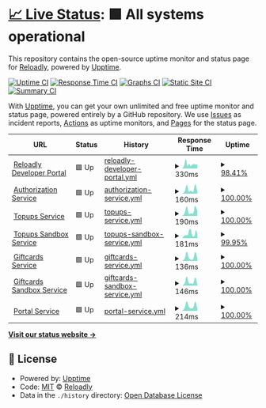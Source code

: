 # [📈 Live Status](https://Reloadly.github.io/uptime): <!--live status--> **🟩 All systems operational**

This repository contains the open-source uptime monitor and status page for [Reloadly](https://www.reloadly.com), powered by [Upptime](https://github.com/upptime/upptime).

[![Uptime CI](https://github.com/Reloadly/uptime/workflows/Uptime%20CI/badge.svg)](https://github.com/Reloadly/uptime/actions?query=workflow%3A%22Uptime+CI%22)
[![Response Time CI](https://github.com/Reloadly/uptime/workflows/Response%20Time%20CI/badge.svg)](https://github.com/Reloadly/uptime/actions?query=workflow%3A%22Response+Time+CI%22)
[![Graphs CI](https://github.com/Reloadly/uptime/workflows/Graphs%20CI/badge.svg)](https://github.com/Reloadly/uptime/actions?query=workflow%3A%22Graphs+CI%22)
[![Static Site CI](https://github.com/Reloadly/uptime/workflows/Static%20Site%20CI/badge.svg)](https://github.com/Reloadly/uptime/actions?query=workflow%3A%22Static+Site+CI%22)
[![Summary CI](https://github.com/Reloadly/uptime/workflows/Summary%20CI/badge.svg)](https://github.com/Reloadly/uptime/actions?query=workflow%3A%22Summary+CI%22)

With [Upptime](https://upptime.js.org), you can get your own unlimited and free uptime monitor and status page, powered entirely by a GitHub repository. We use [Issues](https://github.com/Reloadly/uptime/issues) as incident reports, [Actions](https://github.com/Reloadly/uptime/actions) as uptime monitors, and [Pages](https://Reloadly.github.io/uptime) for the status page.

<!--start: status pages-->
<!-- This summary is generated by Upptime (https://github.com/upptime/upptime) -->
<!-- Do not edit this manually, your changes will be overwritten -->
<!-- prettier-ignore -->
| URL | Status | History | Response Time | Uptime |
| --- | ------ | ------- | ------------- | ------ |
| <img alt="" src="https://favicons.githubusercontent.com/www.reloadly.com" height="13"> [Reloadly Developer Portal](https://www.reloadly.com) | 🟩 Up | [reloadly-developer-portal.yml](https://github.com/Reloadly/uptime/commits/HEAD/history/reloadly-developer-portal.yml) | <details><summary><img alt="Response time graph" src="./graphs/reloadly-developer-portal/response-time-week.png" height="20"> 330ms</summary><br><a href="https://status.reloadly.com/history/reloadly-developer-portal"><img alt="Response time 375" src="https://img.shields.io/endpoint?url=https%3A%2F%2Fraw.githubusercontent.com%2FReloadly%2Fuptime%2FHEAD%2Fapi%2Freloadly-developer-portal%2Fresponse-time.json"></a><br><a href="https://status.reloadly.com/history/reloadly-developer-portal"><img alt="24-hour response time 206" src="https://img.shields.io/endpoint?url=https%3A%2F%2Fraw.githubusercontent.com%2FReloadly%2Fuptime%2FHEAD%2Fapi%2Freloadly-developer-portal%2Fresponse-time-day.json"></a><br><a href="https://status.reloadly.com/history/reloadly-developer-portal"><img alt="7-day response time 330" src="https://img.shields.io/endpoint?url=https%3A%2F%2Fraw.githubusercontent.com%2FReloadly%2Fuptime%2FHEAD%2Fapi%2Freloadly-developer-portal%2Fresponse-time-week.json"></a><br><a href="https://status.reloadly.com/history/reloadly-developer-portal"><img alt="30-day response time 295" src="https://img.shields.io/endpoint?url=https%3A%2F%2Fraw.githubusercontent.com%2FReloadly%2Fuptime%2FHEAD%2Fapi%2Freloadly-developer-portal%2Fresponse-time-month.json"></a><br><a href="https://status.reloadly.com/history/reloadly-developer-portal"><img alt="1-year response time 375" src="https://img.shields.io/endpoint?url=https%3A%2F%2Fraw.githubusercontent.com%2FReloadly%2Fuptime%2FHEAD%2Fapi%2Freloadly-developer-portal%2Fresponse-time-year.json"></a></details> | <details><summary><a href="https://status.reloadly.com/history/reloadly-developer-portal">98.41%</a></summary><a href="https://status.reloadly.com/history/reloadly-developer-portal"><img alt="All-time uptime 99.87%" src="https://img.shields.io/endpoint?url=https%3A%2F%2Fraw.githubusercontent.com%2FReloadly%2Fuptime%2FHEAD%2Fapi%2Freloadly-developer-portal%2Fuptime.json"></a><br><a href="https://status.reloadly.com/history/reloadly-developer-portal"><img alt="24-hour uptime 100.00%" src="https://img.shields.io/endpoint?url=https%3A%2F%2Fraw.githubusercontent.com%2FReloadly%2Fuptime%2FHEAD%2Fapi%2Freloadly-developer-portal%2Fuptime-day.json"></a><br><a href="https://status.reloadly.com/history/reloadly-developer-portal"><img alt="7-day uptime 98.41%" src="https://img.shields.io/endpoint?url=https%3A%2F%2Fraw.githubusercontent.com%2FReloadly%2Fuptime%2FHEAD%2Fapi%2Freloadly-developer-portal%2Fuptime-week.json"></a><br><a href="https://status.reloadly.com/history/reloadly-developer-portal"><img alt="30-day uptime 99.63%" src="https://img.shields.io/endpoint?url=https%3A%2F%2Fraw.githubusercontent.com%2FReloadly%2Fuptime%2FHEAD%2Fapi%2Freloadly-developer-portal%2Fuptime-month.json"></a><br><a href="https://status.reloadly.com/history/reloadly-developer-portal"><img alt="1-year uptime 99.87%" src="https://img.shields.io/endpoint?url=https%3A%2F%2Fraw.githubusercontent.com%2FReloadly%2Fuptime%2FHEAD%2Fapi%2Freloadly-developer-portal%2Fuptime-year.json"></a></details>
| <img alt="" src="https://favicons.githubusercontent.com/auth.reloadly.com" height="13"> [Authorization Service](https://auth.reloadly.com) | 🟩 Up | [authorization-service.yml](https://github.com/Reloadly/uptime/commits/HEAD/history/authorization-service.yml) | <details><summary><img alt="Response time graph" src="./graphs/authorization-service/response-time-week.png" height="20"> 160ms</summary><br><a href="https://status.reloadly.com/history/authorization-service"><img alt="Response time 179" src="https://img.shields.io/endpoint?url=https%3A%2F%2Fraw.githubusercontent.com%2FReloadly%2Fuptime%2FHEAD%2Fapi%2Fauthorization-service%2Fresponse-time.json"></a><br><a href="https://status.reloadly.com/history/authorization-service"><img alt="24-hour response time 80" src="https://img.shields.io/endpoint?url=https%3A%2F%2Fraw.githubusercontent.com%2FReloadly%2Fuptime%2FHEAD%2Fapi%2Fauthorization-service%2Fresponse-time-day.json"></a><br><a href="https://status.reloadly.com/history/authorization-service"><img alt="7-day response time 160" src="https://img.shields.io/endpoint?url=https%3A%2F%2Fraw.githubusercontent.com%2FReloadly%2Fuptime%2FHEAD%2Fapi%2Fauthorization-service%2Fresponse-time-week.json"></a><br><a href="https://status.reloadly.com/history/authorization-service"><img alt="30-day response time 131" src="https://img.shields.io/endpoint?url=https%3A%2F%2Fraw.githubusercontent.com%2FReloadly%2Fuptime%2FHEAD%2Fapi%2Fauthorization-service%2Fresponse-time-month.json"></a><br><a href="https://status.reloadly.com/history/authorization-service"><img alt="1-year response time 179" src="https://img.shields.io/endpoint?url=https%3A%2F%2Fraw.githubusercontent.com%2FReloadly%2Fuptime%2FHEAD%2Fapi%2Fauthorization-service%2Fresponse-time-year.json"></a></details> | <details><summary><a href="https://status.reloadly.com/history/authorization-service">100.00%</a></summary><a href="https://status.reloadly.com/history/authorization-service"><img alt="All-time uptime 100.00%" src="https://img.shields.io/endpoint?url=https%3A%2F%2Fraw.githubusercontent.com%2FReloadly%2Fuptime%2FHEAD%2Fapi%2Fauthorization-service%2Fuptime.json"></a><br><a href="https://status.reloadly.com/history/authorization-service"><img alt="24-hour uptime 100.00%" src="https://img.shields.io/endpoint?url=https%3A%2F%2Fraw.githubusercontent.com%2FReloadly%2Fuptime%2FHEAD%2Fapi%2Fauthorization-service%2Fuptime-day.json"></a><br><a href="https://status.reloadly.com/history/authorization-service"><img alt="7-day uptime 100.00%" src="https://img.shields.io/endpoint?url=https%3A%2F%2Fraw.githubusercontent.com%2FReloadly%2Fuptime%2FHEAD%2Fapi%2Fauthorization-service%2Fuptime-week.json"></a><br><a href="https://status.reloadly.com/history/authorization-service"><img alt="30-day uptime 100.00%" src="https://img.shields.io/endpoint?url=https%3A%2F%2Fraw.githubusercontent.com%2FReloadly%2Fuptime%2FHEAD%2Fapi%2Fauthorization-service%2Fuptime-month.json"></a><br><a href="https://status.reloadly.com/history/authorization-service"><img alt="1-year uptime 100.00%" src="https://img.shields.io/endpoint?url=https%3A%2F%2Fraw.githubusercontent.com%2FReloadly%2Fuptime%2FHEAD%2Fapi%2Fauthorization-service%2Fuptime-year.json"></a></details>
| <img alt="" src="https://favicons.githubusercontent.com/topups.reloadly.com" height="13"> [Topups Service](https://topups.reloadly.com) | 🟩 Up | [topups-service.yml](https://github.com/Reloadly/uptime/commits/HEAD/history/topups-service.yml) | <details><summary><img alt="Response time graph" src="./graphs/topups-service/response-time-week.png" height="20"> 190ms</summary><br><a href="https://status.reloadly.com/history/topups-service"><img alt="Response time 241" src="https://img.shields.io/endpoint?url=https%3A%2F%2Fraw.githubusercontent.com%2FReloadly%2Fuptime%2FHEAD%2Fapi%2Ftopups-service%2Fresponse-time.json"></a><br><a href="https://status.reloadly.com/history/topups-service"><img alt="24-hour response time 78" src="https://img.shields.io/endpoint?url=https%3A%2F%2Fraw.githubusercontent.com%2FReloadly%2Fuptime%2FHEAD%2Fapi%2Ftopups-service%2Fresponse-time-day.json"></a><br><a href="https://status.reloadly.com/history/topups-service"><img alt="7-day response time 190" src="https://img.shields.io/endpoint?url=https%3A%2F%2Fraw.githubusercontent.com%2FReloadly%2Fuptime%2FHEAD%2Fapi%2Ftopups-service%2Fresponse-time-week.json"></a><br><a href="https://status.reloadly.com/history/topups-service"><img alt="30-day response time 159" src="https://img.shields.io/endpoint?url=https%3A%2F%2Fraw.githubusercontent.com%2FReloadly%2Fuptime%2FHEAD%2Fapi%2Ftopups-service%2Fresponse-time-month.json"></a><br><a href="https://status.reloadly.com/history/topups-service"><img alt="1-year response time 241" src="https://img.shields.io/endpoint?url=https%3A%2F%2Fraw.githubusercontent.com%2FReloadly%2Fuptime%2FHEAD%2Fapi%2Ftopups-service%2Fresponse-time-year.json"></a></details> | <details><summary><a href="https://status.reloadly.com/history/topups-service">100.00%</a></summary><a href="https://status.reloadly.com/history/topups-service"><img alt="All-time uptime 99.82%" src="https://img.shields.io/endpoint?url=https%3A%2F%2Fraw.githubusercontent.com%2FReloadly%2Fuptime%2FHEAD%2Fapi%2Ftopups-service%2Fuptime.json"></a><br><a href="https://status.reloadly.com/history/topups-service"><img alt="24-hour uptime 100.00%" src="https://img.shields.io/endpoint?url=https%3A%2F%2Fraw.githubusercontent.com%2FReloadly%2Fuptime%2FHEAD%2Fapi%2Ftopups-service%2Fuptime-day.json"></a><br><a href="https://status.reloadly.com/history/topups-service"><img alt="7-day uptime 100.00%" src="https://img.shields.io/endpoint?url=https%3A%2F%2Fraw.githubusercontent.com%2FReloadly%2Fuptime%2FHEAD%2Fapi%2Ftopups-service%2Fuptime-week.json"></a><br><a href="https://status.reloadly.com/history/topups-service"><img alt="30-day uptime 99.51%" src="https://img.shields.io/endpoint?url=https%3A%2F%2Fraw.githubusercontent.com%2FReloadly%2Fuptime%2FHEAD%2Fapi%2Ftopups-service%2Fuptime-month.json"></a><br><a href="https://status.reloadly.com/history/topups-service"><img alt="1-year uptime 99.82%" src="https://img.shields.io/endpoint?url=https%3A%2F%2Fraw.githubusercontent.com%2FReloadly%2Fuptime%2FHEAD%2Fapi%2Ftopups-service%2Fuptime-year.json"></a></details>
| <img alt="" src="https://favicons.githubusercontent.com/topups-sandbox.reloadly.com" height="13"> [Topups Sandbox Service](https://topups-sandbox.reloadly.com) | 🟩 Up | [topups-sandbox-service.yml](https://github.com/Reloadly/uptime/commits/HEAD/history/topups-sandbox-service.yml) | <details><summary><img alt="Response time graph" src="./graphs/topups-sandbox-service/response-time-week.png" height="20"> 181ms</summary><br><a href="https://status.reloadly.com/history/topups-sandbox-service"><img alt="Response time 224" src="https://img.shields.io/endpoint?url=https%3A%2F%2Fraw.githubusercontent.com%2FReloadly%2Fuptime%2FHEAD%2Fapi%2Ftopups-sandbox-service%2Fresponse-time.json"></a><br><a href="https://status.reloadly.com/history/topups-sandbox-service"><img alt="24-hour response time 89" src="https://img.shields.io/endpoint?url=https%3A%2F%2Fraw.githubusercontent.com%2FReloadly%2Fuptime%2FHEAD%2Fapi%2Ftopups-sandbox-service%2Fresponse-time-day.json"></a><br><a href="https://status.reloadly.com/history/topups-sandbox-service"><img alt="7-day response time 181" src="https://img.shields.io/endpoint?url=https%3A%2F%2Fraw.githubusercontent.com%2FReloadly%2Fuptime%2FHEAD%2Fapi%2Ftopups-sandbox-service%2Fresponse-time-week.json"></a><br><a href="https://status.reloadly.com/history/topups-sandbox-service"><img alt="30-day response time 183" src="https://img.shields.io/endpoint?url=https%3A%2F%2Fraw.githubusercontent.com%2FReloadly%2Fuptime%2FHEAD%2Fapi%2Ftopups-sandbox-service%2Fresponse-time-month.json"></a><br><a href="https://status.reloadly.com/history/topups-sandbox-service"><img alt="1-year response time 224" src="https://img.shields.io/endpoint?url=https%3A%2F%2Fraw.githubusercontent.com%2FReloadly%2Fuptime%2FHEAD%2Fapi%2Ftopups-sandbox-service%2Fresponse-time-year.json"></a></details> | <details><summary><a href="https://status.reloadly.com/history/topups-sandbox-service">99.95%</a></summary><a href="https://status.reloadly.com/history/topups-sandbox-service"><img alt="All-time uptime 99.82%" src="https://img.shields.io/endpoint?url=https%3A%2F%2Fraw.githubusercontent.com%2FReloadly%2Fuptime%2FHEAD%2Fapi%2Ftopups-sandbox-service%2Fuptime.json"></a><br><a href="https://status.reloadly.com/history/topups-sandbox-service"><img alt="24-hour uptime 100.00%" src="https://img.shields.io/endpoint?url=https%3A%2F%2Fraw.githubusercontent.com%2FReloadly%2Fuptime%2FHEAD%2Fapi%2Ftopups-sandbox-service%2Fuptime-day.json"></a><br><a href="https://status.reloadly.com/history/topups-sandbox-service"><img alt="7-day uptime 99.95%" src="https://img.shields.io/endpoint?url=https%3A%2F%2Fraw.githubusercontent.com%2FReloadly%2Fuptime%2FHEAD%2Fapi%2Ftopups-sandbox-service%2Fuptime-week.json"></a><br><a href="https://status.reloadly.com/history/topups-sandbox-service"><img alt="30-day uptime 99.73%" src="https://img.shields.io/endpoint?url=https%3A%2F%2Fraw.githubusercontent.com%2FReloadly%2Fuptime%2FHEAD%2Fapi%2Ftopups-sandbox-service%2Fuptime-month.json"></a><br><a href="https://status.reloadly.com/history/topups-sandbox-service"><img alt="1-year uptime 99.82%" src="https://img.shields.io/endpoint?url=https%3A%2F%2Fraw.githubusercontent.com%2FReloadly%2Fuptime%2FHEAD%2Fapi%2Ftopups-sandbox-service%2Fuptime-year.json"></a></details>
| <img alt="" src="https://favicons.githubusercontent.com/giftcards.reloadly.com" height="13"> [Giftcards Service](https://giftcards.reloadly.com) | 🟩 Up | [giftcards-service.yml](https://github.com/Reloadly/uptime/commits/HEAD/history/giftcards-service.yml) | <details><summary><img alt="Response time graph" src="./graphs/giftcards-service/response-time-week.png" height="20"> 136ms</summary><br><a href="https://status.reloadly.com/history/giftcards-service"><img alt="Response time 176" src="https://img.shields.io/endpoint?url=https%3A%2F%2Fraw.githubusercontent.com%2FReloadly%2Fuptime%2FHEAD%2Fapi%2Fgiftcards-service%2Fresponse-time.json"></a><br><a href="https://status.reloadly.com/history/giftcards-service"><img alt="24-hour response time 57" src="https://img.shields.io/endpoint?url=https%3A%2F%2Fraw.githubusercontent.com%2FReloadly%2Fuptime%2FHEAD%2Fapi%2Fgiftcards-service%2Fresponse-time-day.json"></a><br><a href="https://status.reloadly.com/history/giftcards-service"><img alt="7-day response time 136" src="https://img.shields.io/endpoint?url=https%3A%2F%2Fraw.githubusercontent.com%2FReloadly%2Fuptime%2FHEAD%2Fapi%2Fgiftcards-service%2Fresponse-time-week.json"></a><br><a href="https://status.reloadly.com/history/giftcards-service"><img alt="30-day response time 122" src="https://img.shields.io/endpoint?url=https%3A%2F%2Fraw.githubusercontent.com%2FReloadly%2Fuptime%2FHEAD%2Fapi%2Fgiftcards-service%2Fresponse-time-month.json"></a><br><a href="https://status.reloadly.com/history/giftcards-service"><img alt="1-year response time 176" src="https://img.shields.io/endpoint?url=https%3A%2F%2Fraw.githubusercontent.com%2FReloadly%2Fuptime%2FHEAD%2Fapi%2Fgiftcards-service%2Fresponse-time-year.json"></a></details> | <details><summary><a href="https://status.reloadly.com/history/giftcards-service">100.00%</a></summary><a href="https://status.reloadly.com/history/giftcards-service"><img alt="All-time uptime 100.00%" src="https://img.shields.io/endpoint?url=https%3A%2F%2Fraw.githubusercontent.com%2FReloadly%2Fuptime%2FHEAD%2Fapi%2Fgiftcards-service%2Fuptime.json"></a><br><a href="https://status.reloadly.com/history/giftcards-service"><img alt="24-hour uptime 100.00%" src="https://img.shields.io/endpoint?url=https%3A%2F%2Fraw.githubusercontent.com%2FReloadly%2Fuptime%2FHEAD%2Fapi%2Fgiftcards-service%2Fuptime-day.json"></a><br><a href="https://status.reloadly.com/history/giftcards-service"><img alt="7-day uptime 100.00%" src="https://img.shields.io/endpoint?url=https%3A%2F%2Fraw.githubusercontent.com%2FReloadly%2Fuptime%2FHEAD%2Fapi%2Fgiftcards-service%2Fuptime-week.json"></a><br><a href="https://status.reloadly.com/history/giftcards-service"><img alt="30-day uptime 100.00%" src="https://img.shields.io/endpoint?url=https%3A%2F%2Fraw.githubusercontent.com%2FReloadly%2Fuptime%2FHEAD%2Fapi%2Fgiftcards-service%2Fuptime-month.json"></a><br><a href="https://status.reloadly.com/history/giftcards-service"><img alt="1-year uptime 100.00%" src="https://img.shields.io/endpoint?url=https%3A%2F%2Fraw.githubusercontent.com%2FReloadly%2Fuptime%2FHEAD%2Fapi%2Fgiftcards-service%2Fuptime-year.json"></a></details>
| <img alt="" src="https://favicons.githubusercontent.com/giftcards-sandbox.reloadly.com" height="13"> [Giftcards Sandbox Service](https://giftcards-sandbox.reloadly.com) | 🟩 Up | [giftcards-sandbox-service.yml](https://github.com/Reloadly/uptime/commits/HEAD/history/giftcards-sandbox-service.yml) | <details><summary><img alt="Response time graph" src="./graphs/giftcards-sandbox-service/response-time-week.png" height="20"> 146ms</summary><br><a href="https://status.reloadly.com/history/giftcards-sandbox-service"><img alt="Response time 210" src="https://img.shields.io/endpoint?url=https%3A%2F%2Fraw.githubusercontent.com%2FReloadly%2Fuptime%2FHEAD%2Fapi%2Fgiftcards-sandbox-service%2Fresponse-time.json"></a><br><a href="https://status.reloadly.com/history/giftcards-sandbox-service"><img alt="24-hour response time 61" src="https://img.shields.io/endpoint?url=https%3A%2F%2Fraw.githubusercontent.com%2FReloadly%2Fuptime%2FHEAD%2Fapi%2Fgiftcards-sandbox-service%2Fresponse-time-day.json"></a><br><a href="https://status.reloadly.com/history/giftcards-sandbox-service"><img alt="7-day response time 146" src="https://img.shields.io/endpoint?url=https%3A%2F%2Fraw.githubusercontent.com%2FReloadly%2Fuptime%2FHEAD%2Fapi%2Fgiftcards-sandbox-service%2Fresponse-time-week.json"></a><br><a href="https://status.reloadly.com/history/giftcards-sandbox-service"><img alt="30-day response time 127" src="https://img.shields.io/endpoint?url=https%3A%2F%2Fraw.githubusercontent.com%2FReloadly%2Fuptime%2FHEAD%2Fapi%2Fgiftcards-sandbox-service%2Fresponse-time-month.json"></a><br><a href="https://status.reloadly.com/history/giftcards-sandbox-service"><img alt="1-year response time 210" src="https://img.shields.io/endpoint?url=https%3A%2F%2Fraw.githubusercontent.com%2FReloadly%2Fuptime%2FHEAD%2Fapi%2Fgiftcards-sandbox-service%2Fresponse-time-year.json"></a></details> | <details><summary><a href="https://status.reloadly.com/history/giftcards-sandbox-service">100.00%</a></summary><a href="https://status.reloadly.com/history/giftcards-sandbox-service"><img alt="All-time uptime 100.00%" src="https://img.shields.io/endpoint?url=https%3A%2F%2Fraw.githubusercontent.com%2FReloadly%2Fuptime%2FHEAD%2Fapi%2Fgiftcards-sandbox-service%2Fuptime.json"></a><br><a href="https://status.reloadly.com/history/giftcards-sandbox-service"><img alt="24-hour uptime 100.00%" src="https://img.shields.io/endpoint?url=https%3A%2F%2Fraw.githubusercontent.com%2FReloadly%2Fuptime%2FHEAD%2Fapi%2Fgiftcards-sandbox-service%2Fuptime-day.json"></a><br><a href="https://status.reloadly.com/history/giftcards-sandbox-service"><img alt="7-day uptime 100.00%" src="https://img.shields.io/endpoint?url=https%3A%2F%2Fraw.githubusercontent.com%2FReloadly%2Fuptime%2FHEAD%2Fapi%2Fgiftcards-sandbox-service%2Fuptime-week.json"></a><br><a href="https://status.reloadly.com/history/giftcards-sandbox-service"><img alt="30-day uptime 100.00%" src="https://img.shields.io/endpoint?url=https%3A%2F%2Fraw.githubusercontent.com%2FReloadly%2Fuptime%2FHEAD%2Fapi%2Fgiftcards-sandbox-service%2Fuptime-month.json"></a><br><a href="https://status.reloadly.com/history/giftcards-sandbox-service"><img alt="1-year uptime 100.00%" src="https://img.shields.io/endpoint?url=https%3A%2F%2Fraw.githubusercontent.com%2FReloadly%2Fuptime%2FHEAD%2Fapi%2Fgiftcards-sandbox-service%2Fuptime-year.json"></a></details>
| <img alt="" src="https://favicons.githubusercontent.com/portal2.reloadly.com" height="13"> [Portal Service](https://portal2.reloadly.com) | 🟩 Up | [portal-service.yml](https://github.com/Reloadly/uptime/commits/HEAD/history/portal-service.yml) | <details><summary><img alt="Response time graph" src="./graphs/portal-service/response-time-week.png" height="20"> 214ms</summary><br><a href="https://status.reloadly.com/history/portal-service"><img alt="Response time 286" src="https://img.shields.io/endpoint?url=https%3A%2F%2Fraw.githubusercontent.com%2FReloadly%2Fuptime%2FHEAD%2Fapi%2Fportal-service%2Fresponse-time.json"></a><br><a href="https://status.reloadly.com/history/portal-service"><img alt="24-hour response time 166" src="https://img.shields.io/endpoint?url=https%3A%2F%2Fraw.githubusercontent.com%2FReloadly%2Fuptime%2FHEAD%2Fapi%2Fportal-service%2Fresponse-time-day.json"></a><br><a href="https://status.reloadly.com/history/portal-service"><img alt="7-day response time 214" src="https://img.shields.io/endpoint?url=https%3A%2F%2Fraw.githubusercontent.com%2FReloadly%2Fuptime%2FHEAD%2Fapi%2Fportal-service%2Fresponse-time-week.json"></a><br><a href="https://status.reloadly.com/history/portal-service"><img alt="30-day response time 190" src="https://img.shields.io/endpoint?url=https%3A%2F%2Fraw.githubusercontent.com%2FReloadly%2Fuptime%2FHEAD%2Fapi%2Fportal-service%2Fresponse-time-month.json"></a><br><a href="https://status.reloadly.com/history/portal-service"><img alt="1-year response time 286" src="https://img.shields.io/endpoint?url=https%3A%2F%2Fraw.githubusercontent.com%2FReloadly%2Fuptime%2FHEAD%2Fapi%2Fportal-service%2Fresponse-time-year.json"></a></details> | <details><summary><a href="https://status.reloadly.com/history/portal-service">100.00%</a></summary><a href="https://status.reloadly.com/history/portal-service"><img alt="All-time uptime 100.00%" src="https://img.shields.io/endpoint?url=https%3A%2F%2Fraw.githubusercontent.com%2FReloadly%2Fuptime%2FHEAD%2Fapi%2Fportal-service%2Fuptime.json"></a><br><a href="https://status.reloadly.com/history/portal-service"><img alt="24-hour uptime 100.00%" src="https://img.shields.io/endpoint?url=https%3A%2F%2Fraw.githubusercontent.com%2FReloadly%2Fuptime%2FHEAD%2Fapi%2Fportal-service%2Fuptime-day.json"></a><br><a href="https://status.reloadly.com/history/portal-service"><img alt="7-day uptime 100.00%" src="https://img.shields.io/endpoint?url=https%3A%2F%2Fraw.githubusercontent.com%2FReloadly%2Fuptime%2FHEAD%2Fapi%2Fportal-service%2Fuptime-week.json"></a><br><a href="https://status.reloadly.com/history/portal-service"><img alt="30-day uptime 100.00%" src="https://img.shields.io/endpoint?url=https%3A%2F%2Fraw.githubusercontent.com%2FReloadly%2Fuptime%2FHEAD%2Fapi%2Fportal-service%2Fuptime-month.json"></a><br><a href="https://status.reloadly.com/history/portal-service"><img alt="1-year uptime 100.00%" src="https://img.shields.io/endpoint?url=https%3A%2F%2Fraw.githubusercontent.com%2FReloadly%2Fuptime%2FHEAD%2Fapi%2Fportal-service%2Fuptime-year.json"></a></details>

<!--end: status pages-->

[**Visit our status website →**](https://Reloadly.github.io/uptime)

## 📄 License

- Powered by: [Upptime](https://github.com/upptime/upptime)
- Code: [MIT](./LICENSE) © [Reloadly](https://www.reloadly.com)
- Data in the `./history` directory: [Open Database License](https://opendatacommons.org/licenses/odbl/1-0/)
